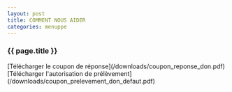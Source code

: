```yaml
---
layout: post
title: COMMENT NOUS AIDER
categories: menuppe
---
```


### {{ page.title }}

<div id="lien_externe" markdown="1">
[Télécharger le coupon de réponse](/downloads/coupon_reponse_don.pdf)
</div>

<div id="lien_externe" markdown="1">
[Télécharger l'autorisation de prélèvement](/downloads/coupon_prelevement_don_defaut.pdf)
</div>
